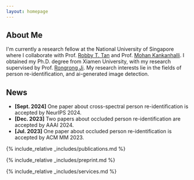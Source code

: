 ```yaml
---
layout: homepage
---
```


## About Me

I'm currently a research fellow at the National University of Singapore where I collaborate with Prof. [Robby T. Tan](https://tanrobby.github.io/) and Prof. [Mohan Kankanhalli](https://www.comp.nus.edu.sg/~mohan/). I obtained my Ph.D. degree from Xiamen University, with my research supervised by Prof. [Rongrong Ji](https://mac.xmu.edu.cn/rrji_en/). My research interests lie in the fields of person re-identification, and ai-generated image detection.

## News

- **[Sept. 2024]** One paper about cross-spectral person re-identification is accepted by NeurIPS 2024.
- **[Dec. 2023]** Two papers about occluded person re-identification are accepted by AAAI 2024.
- **[Jul. 2023]** One paper about occluded person re-identification is accepted by ACM MM 2023.

{% include_relative _includes/publications.md %}

{% include_relative _includes/preprint.md %}

{% include_relative _includes/services.md %}


